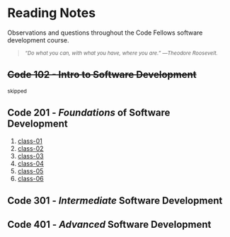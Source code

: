 # Reading Notes
Observations and questions throughout the Code Fellows software development course.

> <sub>*“Do what you can, with what you have, where you are.” ―Theodore Roosevelt.*</sub>

## ~~Code 102 - Intro to Software Development~~
<sub>skipped</sub>

## Code 201 - *Foundations* of Software Development
1. [class-01](./class-01.md)
2. [class-02](./class-02.md)
3. [class-03](./class-03.md)
3. [class-04](./class-04.md)
4. [class-05](./class-05.md)
5. [class-06](./class-06.md)

## Code 301 - *Intermediate* Software Development


## Code 401 - *Advanced* Software Development

